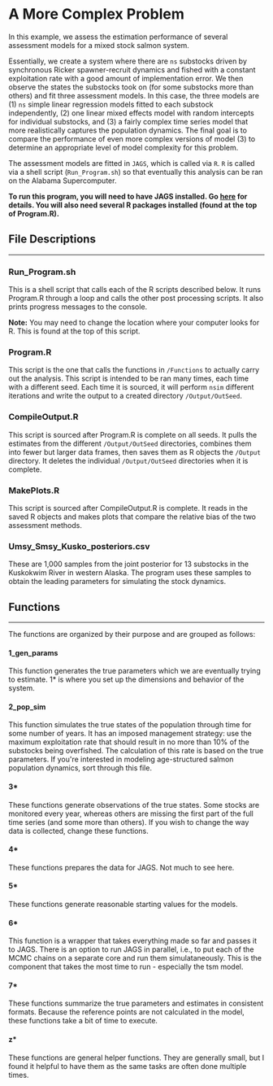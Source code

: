 # A More Complex Problem

In this example, we assess the estimation performance of several assessment models for a mixed stock salmon system.

Essentially, we create a system where there are `ns` substocks driven by synchronous Ricker spawner-recruit dynamics and fished with a constant exploitation rate with a good amount of implementation error. We then observe the states the substocks took on (for some substocks more than others) and fit three assessment models. In this case, the three models are (1) `ns` simple linear regression models fitted to each substock independently, (2) one linear mixed effects model with random intercepts for individual substocks, and (3) a fairly complex time series model that more realistically captures the population dynamics. The final goal is to compare the performance of even more complex versions of model (3) to determine an appropriate level of model complexity for this problem.

The assessment models are fitted in `JAGS`, which is called via `R`. `R` is called via a shell script (`Run_Program.sh`) so that eventually this analysis can be ran on the Alabama Supercomputer. 

**To run this program, you will need to have JAGS installed. Go [here](http://mcmc-jags.sourceforge.net/) for details. You will also need several R packages installed (found at the top of Program.R).**

## File Descriptions

---

### Run_Program.sh

This is a shell script that calls each of the R scripts described below. It runs Program.R through a loop and calls the other post processing scripts. It also prints progress messages to the console.

**Note:** You may need to change the location where your computer looks for R. This is found at the top of this script.

### Program.R

This script is the one that calls the functions in `/Functions` to actually carry out the analysis. This script is intended to be ran many times, each time with a different seed. Each time it is sourced, it will perform `nsim` different iterations and write the output to a created directory `/Output/OutSeed`. 

### CompileOutput.R

This script is sourced after Program.R is complete on all seeds. It pulls the estimates from the different `/Output/OutSeed` directories, combines them into fewer but larger data frames, then saves them as R objects the `/Output` directory. It deletes the individual `/Output/OutSeed` directories when it is complete.

### MakePlots.R

This script is sourced after CompileOutput.R is complete. It reads in the saved R objects and makes plots that compare the relative bias of the two assessment methods.

### Umsy_Smsy_Kusko_posteriors.csv

These are 1,000 samples from the joint posterior for 13 substocks in the Kuskokwim River in western Alaska. The program uses these samples to obtain the leading parameters for simulating the stock dynamics.

## Functions

---

The functions are organized by their purpose and are grouped as follows:

#### 1_gen_params

This function generates the true parameters which we are eventually trying to estimate. 1* is where you set up the dimensions and behavior of the system.

#### 2_pop_sim

This function simulates the true states of the population through time for some number of years. It has an imposed management strategy: use the maximum exploitation rate that should result in no more than 10% of the substocks being overfished. The calculation of this rate is based on the true parameters. If you're interested in modeling age-structured salmon population dynamics, sort through this file.

#### 3*

These functions generate observations of the true states. Some stocks are monitored every year, whereas others are missing the first part of the full time series (and some more than others). If you wish to change the way data is collected, change these functions.

#### 4*

These functions prepares the data for JAGS. Not much to see here.

#### 5*

These functions generate reasonable starting values for the models.

#### 6*

This function is a wrapper that takes everything made so far and passes it to JAGS. There is an option to run JAGS in parallel, i.e., to put each of the MCMC chains on a separate core and run them simulataneously. This is the component that takes the most time to run - especially the tsm model.

#### 7*

These functions summarize the true parameters and estimates in consistent formats. Because the reference points are not calculated in the model, these functions take a bit of time to execute. 

#### z*

These functions are general helper functions. They are generally small, but I found it helpful to have them as the same tasks are often done multiple times. 
